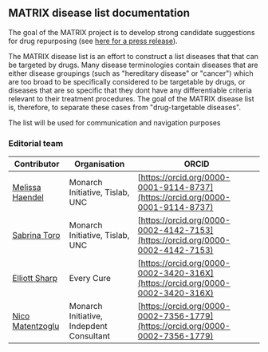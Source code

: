 ## MATRIX disease list documentation

The goal of the MATRIX project is to develop strong candidate suggestions for drug repurposing (see [here for a press release](https://everycure.org/every-cure-to-receive-48-3m-from-arpa-h-to-develop-ai-driven-platform-to-revolutionize-future-of-drug-development-and-repurposing/)).

The MATRIX disease list is an effort to construct a list diseases that that can be targeted by drugs.
Many disease terminologies contain diseases that are either disease groupings (such as "hereditary disease" or "cancer") which are too broad to be specifically considered to be targetable by drugs, or diseases that are so specific that they dont have any differentiable criteria relevant to their treatment procedures.
The goal of the MATRIX disease list is, therefore, to separate these cases from "drug-targetable diseases".

The list will be used for communication and navigation purposes

### Editorial team

| Contributor | Organisation | ORCID |
| ----------- | ------------ | ----- |
| [Melissa Haendel](https://orcid.org/0000-0001-9114-8737)  | Monarch Initiative, Tislab, UNC | [https://orcid.org/0000-0001-9114-8737](https://orcid.org/0000-0001-9114-8737) |
| [Sabrina Toro](https://orcid.org/0000-0002-4142-7153)  | Monarch Initiative, Tislab, UNC | [https://orcid.org/0000-0002-4142-7153](https://orcid.org/0000-0002-4142-7153) |
| [Elliott Sharp](https://everycure.org/leadership-team/elliott-sharp/)  | Every Cure | [https://orcid.org/0000-0002-3420-316X](https://orcid.org/0000-0002-3420-316X) |
| [Nico Matentzoglu](https://orcid.org/0000-0002-7356-1779)  | Monarch Initiative, Indepdent Consultant | [https://orcid.org/0000-0002-7356-1779](https://orcid.org/0000-0002-7356-1779) |
